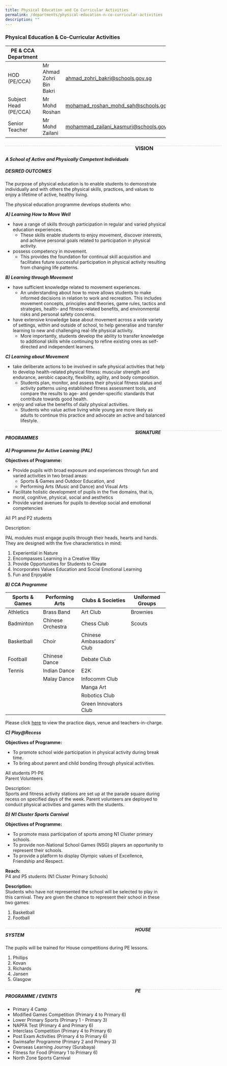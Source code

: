 ```yaml
---
title: Physical Education and Co Curricular Activities
permalink: /departments/physical-education-n-co-curricular-activities
description: ""
---
```

### Physical Education & Co-Curricular Activities

| PE & CCA Department |  | |
| -------- | -------- | -------- |
| HOD (PE/CCA) | Mr Ahmad Zohri Bin Bakri | ahmad_zohri_bakri@schools.gov.sg |
| Subject Head (PE/CCA) | Mr Mohd Roshan| mohamad_roshan_mohd_sah@schools.gov.sg |
| Senior Teacher | Mr Mohd Zailani | mohammad_zailani_kasmuri@schools.gov.sg |

<div style="line-height: 19.6px; width: 408px; float: left;"><div style="margin-top: 8px; margin-bottom: 8px; line-height: 19.6px; width: 680px; border-bottom: 1px dashed rgb(204, 204, 204); height: 1px; clear: both;"></div></div>

### VISION
***A School of Active and Physically Competent Individuals***

##### DESIRED OUTCOMES

The purpose of physical education is to enable students to demonstrate individually and with others the physical skills, practices, and values to enjoy a lifetime of active, healthy living.

The physical education programme develops students who:

***A) Learning How to Move Well***

* have a range of skills through participation in regular and varied physical education experiences.
	* These skills enable students to enjoy movement, discover interests, and achieve personal goals related to participation in physical activity.
* possess competency in movement.
	* This provides the foundation for continual skill acquisition and facilitates future successful participation in physical activity resulting from changing life patterns.

***B) Learning through Movement***
* have sufficient knowledge related to movement experiences.
	* An understanding about how to move allows students to make informed decisions in relation to work and recreation. This includes movement concepts, principles and theories, game rules, tactics and strategies, health- and fitness-related benefits, and environmental risks and personal safety concerns.
* have extensive knowledge base about movement across a wide variety of settings, within and outside of school, to help generalise and transfer learning to new and challenging real-life physical activity.
	* More importantly, students develop the ability to transfer knowledge to additional skills while continuing to refine existing ones as self-directed and independent learners.

***C) Learning about Movement***
* take deliberate actions to be involved in safe physical activities that help to develop health-related physical fitness: muscular strength and endurance, aerobic capacity, flexibility, agility, and body composition.
	* Students plan, monitor, and assess their physical fitness status and activity patterns using established fitness assessment tools, and compare the results to age- and gender-specific standards that contribute towards good health.
* enjoy and value the benefits of daily physical activities.
	* Students who value active living while young are more likely as adults to continue this practice and advocate an active and balanced lifestyle.

<div style="line-height: 19.6px; width: 408px; float: left;"><div style="margin-top: 8px; margin-bottom: 8px; line-height: 19.6px; width: 680px; border-bottom: 1px dashed rgb(204, 204, 204); height: 1px; clear: both;"></div></div>

##### SIGNATURE PROGRAMMES

***A)  Programme for Active Learning (PAL)***

**Objectives of Programme:**

* Provide pupils with broad exposure and experiences through fun and varied activities in two broad areas:
	* Sports & Games and Outdoor Education, and
	* Performing Arts (Music and Dance) and Visual Arts
* Facilitate holistic development of pupils in the five domains, that is, moral, cognitive, physical, social and aesthetics
* Provide varied avenues for pupils to develop social and emotional competencies

All P1 and P2 students

Description:

PAL modules must engage pupils through their heads, hearts and hands. They are designed with the five characteristics in mind:

1. Experiential in Nature
2. Encompasses Learning in a Creative Way
3. Provide Opportunities for Students to Create
4. Incorporates Values Education and Social Emotional Learning
5. Fun and Enjoyable

***B) CCA Programme***

| Sports & Games | Performing Arts | Clubs & Societies | Uniformed Groups | 
| -------- | -------- | -------- | -------- |
| Athletics |	Brass Band | Art Club | Brownies | 
| Badminton	| Chinese Orchestra	| Chess Club | Scouts |
| Basketball | Choir | Chinese Ambassadors’ Club | | 
| Football | Chinese Dance | Debate Club | | 
| Tennis | Indian Dance |	E2K | | 
| | Malay Dance	| Infocomm Club | |
| | | Manga Art | | 
| | | Robotics Club | |
| | | Green Innovators Club | |

Please click [here](https://rosyth.moe.edu.sg/qql/slot/u178/Sub%20pages/Departments/CCA/CCA%20Teacher%20Deployment%20and%20Venue.pdf) to view the practice days, venue and teachers-in-charge.

***C) Play@Recess***

**Objectives of Programme:**

* To promote school wide participation in physical activity during break time.
* To bring about parent and child bonding through physical activities.

All students P1-P6 <br> 
Parent Volunteers

Description: <br> 
Sports and fitness activity stations are set up at the parade square during recess on specified days of the week. Parent volunteers are deployed to conduct physical activities and games with the students.

***D) N1 Cluster Sports Carnival*** 

**Objectives of Programme:**
* To promote mass participation of sports among N1 Cluster primary schools.
* To provide non-National School Games (NSG) players an opportunity to represent their schools.
* To provide a platform to display Olympic values of Excellence, Friendship and Respect.

**Reach:** <br> 
P4 and P5 students (N1 Cluster Primary Schools)

**Description:** <br> 
Students who have not represented the school will be selected to play in this carnival. They are given the chance to represent their school in these two games:

1) Basketball <br> 
2) Football

<div style="line-height: 19.6px; width: 408px; float: left;"><div style="margin-top: 8px; margin-bottom: 8px; line-height: 19.6px; width: 680px; border-bottom: 1px dashed rgb(204, 204, 204); height: 1px; clear: both;"></div></div>

##### HOUSE SYSTEM

The pupils will be trained for House competitions during PE lessons.

1) Phillips <br> 
2) Kovan <br> 
3) Richards <br> 
4) Jansen <br> 
5) Glasgow <br> 

<div style="line-height: 19.6px; width: 408px; float: left;"><div style="margin-top: 8px; margin-bottom: 8px; line-height: 19.6px; width: 680px; border-bottom: 1px dashed rgb(204, 204, 204); height: 1px; clear: both;"></div></div>

##### PE PROGRAMME / EVENTS 

* Primary 4 Camp
* Modified Games Competition (Primary 4 to Primary 6)
* Lower Primary Sports (Primary 1 - Primary 3)
* NAPFA Test (Primary 4 and Primary 6)
* Interclass Competition (Primary 4 to Primary 6)
* Post Exam Activities (Primary 4 to Primary 6)
* Swimsafer Programme (Primary 2 and Primary 3)
* Overseas Learning Journey (Surabaya)
* Fitness for Food (Primary 1 to Primary 6)
* North Zone Sports Carnival